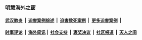 
### 明慧海外之窗

####  [武汉肺炎](indexes/365.md?t=04241701) &nbsp;|&nbsp;  [迫害案例综述](indexes/328.md?t=04241701) &nbsp;|&nbsp; [迫害致死案例](indexes/277.md?t=04241701)  &nbsp;|&nbsp; [更多迫害案例](indexes/81.md?t=04241701)  &nbsp;|&nbsp; 
####  [时事评论](indexes/19.md?t=04241701) &nbsp;|&nbsp; [海外简讯](indexes/245.md?t=04241701)&nbsp;|&nbsp;  [社会支持](indexes/140.md?t=04241701) &nbsp;|&nbsp; [褒奖决议](indexes/282.md?t=04241701) &nbsp;|&nbsp; [社区报道](indexes/91.md?t=04241701)  &nbsp;|&nbsp; [天人之间](indexes/78.md?t=04241701) 

